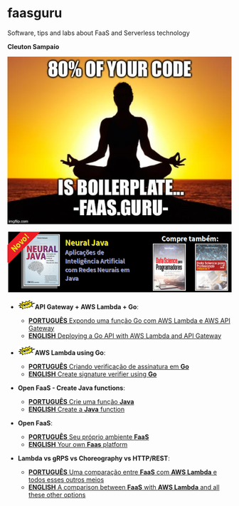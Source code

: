 # faasguru
Software, tips and labs about FaaS and Serverless technology

**Cleuton Sampaio** 

![](./faasguru1.jpeg)

![](./banner_livros2.png)

- ![](./images/new.png)**API Gateway + AWS Lambda + Go**:
    - [**PORTUGUÊS** Expondo uma função Go com AWS Lambda e AWS API Gateway](./portuguese/awsapigateway) 
    - [**ENGLISH** Deploying a Go API with AWS Lambda and API Gateway](./english/awsapigateway)

- ![](./images/new.png)**AWS Lambda using Go**:
    - [**PORTUGUÊS** Criando verificação de assinatura em **Go**](./portuguese/awsgo) 
    - [**ENGLISH** Create signature verifier using **Go**](./english/awsgo)

- **Open FaaS - Create Java functions**:
    - [**PORTUGUÊS** Crie uma função **Java**](./portuguese/openfaas-java) 
    - [**ENGLISH** Create a **Java** function](./english/openfaas-java)

- **Open FaaS**:
    - [**PORTUGUÊS** Seu próprio ambiente **FaaS**](./portuguese/openfaas1) 
    - [**ENGLISH** Your own **Faas** platform](./english/openfaas1)


- **Lambda vs gRPS vs Choreography vs HTTP/REST**: 
    - [**PORTUGUÊS** Uma comparação entre **FaaS** com **AWS Lambda** e todos esses outros meios](./portuguese/awsjava) 
    - [**ENGLISH** A comparison between **FaaS** with **AWS Lambda** and all these other options](./english/awsjava)

